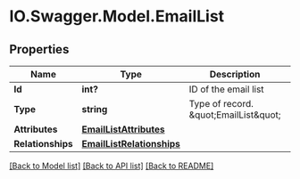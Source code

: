 # IO.Swagger.Model.EmailList
## Properties

Name | Type | Description | Notes
------------ | ------------- | ------------- | -------------
**Id** | **int?** | ID of the email list | [optional] 
**Type** | **string** | Type of record. \&quot;EmailList\&quot; | [optional] 
**Attributes** | [**EmailListAttributes**](EmailListAttributes.md) |  | [optional] 
**Relationships** | [**EmailListRelationships**](EmailListRelationships.md) |  | [optional] 

[[Back to Model list]](../README.md#documentation-for-models) [[Back to API list]](../README.md#documentation-for-api-endpoints) [[Back to README]](../README.md)

